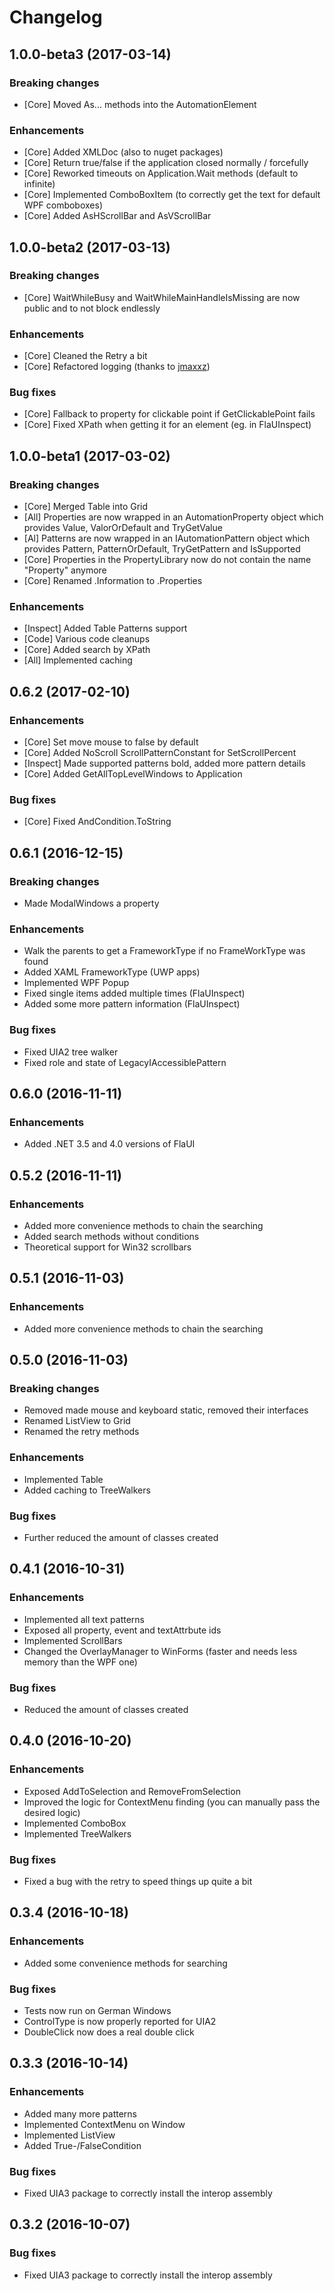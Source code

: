 # Changelog

## 1.0.0-beta3 (2017-03-14)

### Breaking changes
  * [Core] Moved As... methods into the AutomationElement

### Enhancements
  * [Core] Added XMLDoc (also to nuget packages)
  * [Core] Return true/false if the application closed normally / forcefully
  * [Core] Reworked timeouts on Application.Wait methods (default to infinite)
  * [Core] Implemented ComboBoxItem (to correctly get the text for default WPF comboboxes)
  * [Core] Added AsHScrollBar and AsVScrollBar

## 1.0.0-beta2 (2017-03-13)

### Breaking changes
  * [Core] WaitWhileBusy and WaitWhileMainHandleIsMissing are now public and to not block endlessly

### Enhancements
  * [Core] Cleaned the Retry a bit
  * [Core] Refactored logging (thanks to [jmaxxz](https://github.com/jmaxxz))

### Bug fixes
  * [Core] Fallback to property for clickable point if GetClickablePoint fails
  * [Core] Fixed XPath when getting it for an element (eg. in FlaUInspect)

## 1.0.0-beta1 (2017-03-02)

### Breaking changes
  * [Core] Merged Table into Grid
  * [All] Properties are now wrapped in an AutomationProperty object which provides Value, ValorOrDefault and TryGetValue
  * [Al] Patterns are now wrapped in an IAutomationPattern object which provides Pattern, PatternOrDefault, TryGetPattern and IsSupported
  * [Core] Properties in the PropertyLibrary now do not contain the name "Property" anymore
  * [Core] Renamed .Information to .Properties

### Enhancements
  * [Inspect] Added Table Patterns support
  * [Code] Various code cleanups
  * [Core] Added search by XPath
  * [All] Implemented caching

## 0.6.2 (2017-02-10)

### Enhancements
  * [Core] Set move mouse to false by default
  * [Core] Added NoScroll ScrollPatternConstant for SetScrollPercent
  * [Inspect] Made supported patterns bold, added more pattern details
  * [Core] Added GetAllTopLevelWindows to Application
  
### Bug fixes
  * [Core] Fixed AndCondition.ToString

## 0.6.1 (2016-12-15)

### Breaking changes
  * Made ModalWindows a property

### Enhancements
  * Walk the parents to get a FrameworkType if no FrameWorkType was found
  * Added XAML FrameworkType (UWP apps)
  * Implemented WPF Popup
  * Fixed single items added multiple times (FlaUInspect)
  * Added some more pattern information (FlaUInspect)

### Bug fixes
  * Fixed UIA2 tree walker
  * Fixed role and state of LegacyIAccessiblePattern

## 0.6.0 (2016-11-11)

### Enhancements
  * Added .NET 3.5 and 4.0 versions of FlaUI

## 0.5.2 (2016-11-11)

### Enhancements
  * Added more convenience methods to chain the searching
  * Added search methods without conditions
  * Theoretical support for Win32 scrollbars

## 0.5.1 (2016-11-03)

### Enhancements
  * Added more convenience methods to chain the searching

## 0.5.0 (2016-11-03)

### Breaking changes
  * Removed made mouse and keyboard static, removed their interfaces
  * Renamed ListView to Grid
  * Renamed the retry methods

### Enhancements
  * Implemented Table
  * Added caching to TreeWalkers

### Bug fixes
  * Further reduced the amount of classes created

## 0.4.1 (2016-10-31)

### Enhancements
  * Implemented all text patterns
  * Exposed all property, event and textAttrbute ids
  * Implemented ScrollBars
  * Changed the OverlayManager to WinForms (faster and needs less memory than the WPF one)

### Bug fixes
  * Reduced the amount of classes created

## 0.4.0 (2016-10-20)

### Enhancements
  * Exposed AddToSelection and RemoveFromSelection
  * Improved the logic for ContextMenu finding (you can manually pass the desired logic)
  * Implemented ComboBox
  * Implemented TreeWalkers

### Bug fixes
  * Fixed a bug with the retry to speed things up quite a bit

## 0.3.4 (2016-10-18)

### Enhancements
  * Added some convenience methods for searching

### Bug fixes
  * Tests now run on German Windows
  * ControlType is now properly reported for UIA2
  * DoubleClick now does a real double click

## 0.3.3 (2016-10-14)

### Enhancements
  * Added many more patterns
  * Implemented ContextMenu on Window
  * Implemented ListView
  * Added True-/FalseCondition

### Bug fixes
  * Fixed UIA3 package to correctly install the interop assembly

## 0.3.2 (2016-10-07)

### Bug fixes

  * Fixed UIA3 package to correctly install the interop assembly
